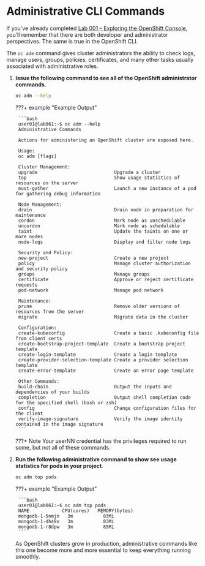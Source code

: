 # Administrative CLI Commands

If you’ve already completed [Lab 001 – Exploring the OpenShift Console](../lab001/lab001-1.md), you’ll remember that there are both developer and administrator perspectives. The same is true in the OpenShift CLI. 

The `oc adm` command gives cluster administrators the ability to check logs, manage users, groups, policies, certificates, and many other tasks usually associated with administrative roles.

1. **Issue the following command to see all of the OpenShift administrator commands**.

    ```bash
    oc adm --help
    ```

    ???+ example "Example Output"

        ```bash
        user01@lab061:~$ oc adm --help
        Administrative Commands

        Actions for administering an OpenShift cluster are exposed here.

        Usage:
        oc adm [flags]

        Cluster Management:
        upgrade                            Upgrade a cluster
        top                                Show usage statistics of resources on the server
        must-gather                        Launch a new instance of a pod for gathering debug information

        Node Management:
        drain                              Drain node in preparation for maintenance
        cordon                             Mark node as unschedulable
        uncordon                           Mark node as schedulable
        taint                              Update the taints on one or more nodes
        node-logs                          Display and filter node logs

        Security and Policy:
        new-project                        Create a new project
        policy                             Manage cluster authorization and security policy
        groups                             Manage groups
        certificate                        Approve or reject certificate requests
        pod-network                        Manage pod network

        Maintenance:
        prune                              Remove older versions of resources from the server
        migrate                            Migrate data in the cluster

        Configuration:
        create-kubeconfig                  Create a basic .kubeconfig file from client certs
        create-bootstrap-project-template  Create a bootstrap project template
        create-login-template              Create a login template
        create-provider-selection-template Create a provider selection template
        create-error-template              Create an error page template

        Other Commands:
        build-chain                        Output the inputs and dependencies of your builds
        completion                         Output shell completion code for the specified shell (bash or zsh)
        config                             Change configuration files for the client
        verify-image-signature             Verify the image identity contained in the image signature
        ```

    ???+ Note
        Your userNN credential has the privileges required to run some, but not all of these commands.

1. **Run the following administrative command to show see usage statistics for pods in your project**.

    ```bash
    oc adm top pods
    ```

    ???+ example "Example Output"

        ```bash
        user01@lab061:~$ oc adm top pods
        NAME            CPU(cores)   MEMORY(bytes)   
        mongodb-1-5nmjn   3m           83Mi            
        mongodb-1-dh49x   3m           83Mi            
        mongodb-1-r8dpw   3m           85Mi
        ```

    As OpenShift clusters grow in production, administrative commands like this one become more and more essential to keep everything running smoothly.
